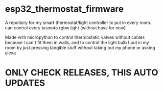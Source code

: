 # esp32_thermostat_firmware
A repoitory for my smart thermostat/light controller to put in every room. can control every tasmota rgbw light (without hass for now)

Made with micropython to control thermostatic valves without cables because I can't fit them in walls, and to control the light bulb I put in my room by just pressing tangible stuff without taking out my phone or asking alexa

# ONLY CHECK RELEASES, THIS AUTO UPDATES
